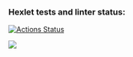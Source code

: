 ### Hexlet tests and linter status:
[![Actions Status](https://github.com/Parfenix/frontend-project-44/workflows/hexlet-check/badge.svg)](https://github.com/Parfenix/frontend-project-44/actions)

<a href="https://codeclimate.com/github/Parfenix/frontend-project-44/maintainability"><img src="https://api.codeclimate.com/v1/badges/42b694b67cfb7676ebd0/maintainability" /></a>